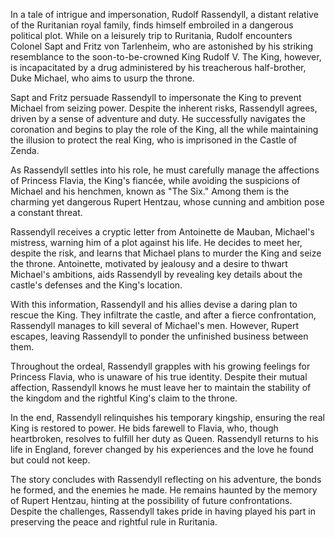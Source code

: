 In a tale of intrigue and impersonation, Rudolf Rassendyll, a distant relative of the Ruritanian royal family, finds himself embroiled in a dangerous political plot. While on a leisurely trip to Ruritania, Rudolf encounters Colonel Sapt and Fritz von Tarlenheim, who are astonished by his striking resemblance to the soon-to-be-crowned King Rudolf V. The King, however, is incapacitated by a drug administered by his treacherous half-brother, Duke Michael, who aims to usurp the throne.

Sapt and Fritz persuade Rassendyll to impersonate the King to prevent Michael from seizing power. Despite the inherent risks, Rassendyll agrees, driven by a sense of adventure and duty. He successfully navigates the coronation and begins to play the role of the King, all the while maintaining the illusion to protect the real King, who is imprisoned in the Castle of Zenda.

As Rassendyll settles into his role, he must carefully manage the affections of Princess Flavia, the King's fiancée, while avoiding the suspicions of Michael and his henchmen, known as "The Six." Among them is the charming yet dangerous Rupert Hentzau, whose cunning and ambition pose a constant threat.

Rassendyll receives a cryptic letter from Antoinette de Mauban, Michael's mistress, warning him of a plot against his life. He decides to meet her, despite the risk, and learns that Michael plans to murder the King and seize the throne. Antoinette, motivated by jealousy and a desire to thwart Michael's ambitions, aids Rassendyll by revealing key details about the castle's defenses and the King's location.

With this information, Rassendyll and his allies devise a daring plan to rescue the King. They infiltrate the castle, and after a fierce confrontation, Rassendyll manages to kill several of Michael's men. However, Rupert escapes, leaving Rassendyll to ponder the unfinished business between them.

Throughout the ordeal, Rassendyll grapples with his growing feelings for Princess Flavia, who is unaware of his true identity. Despite their mutual affection, Rassendyll knows he must leave her to maintain the stability of the kingdom and the rightful King's claim to the throne.

In the end, Rassendyll relinquishes his temporary kingship, ensuring the real King is restored to power. He bids farewell to Flavia, who, though heartbroken, resolves to fulfill her duty as Queen. Rassendyll returns to his life in England, forever changed by his experiences and the love he found but could not keep.

The story concludes with Rassendyll reflecting on his adventure, the bonds he formed, and the enemies he made. He remains haunted by the memory of Rupert Hentzau, hinting at the possibility of future confrontations. Despite the challenges, Rassendyll takes pride in having played his part in preserving the peace and rightful rule in Ruritania.